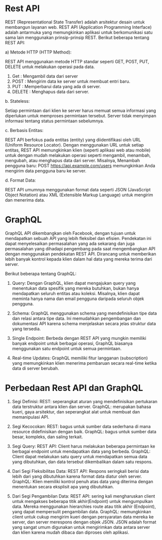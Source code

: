 # Rest API

REST (Representational State Transfer) adalah arsitektur desain untuk membangun layanan web. REST API (Application Programming Interface) adalah antarmuka yang memungkinkan aplikasi untuk berkomunikasi satu sama lain menggunakan prinsip-prinsip REST. Berikut beberapa tentang REST API:

a) Metode HTTP (HTTP Method):

REST API menggunakan metode HTTP standar seperti GET, POST, PUT, DELETE untuk melakukan operasi pada data.

1. Get    : Mengambil data dari server
2. POST   : Mengirim data ke server untuk membuat entri baru.
3. PUT    : Memperbarui data yang ada di server.
4. DELETE : Menghapus data dari server.
   
b.  Stateless: 

Setiap permintaan dari klien ke server harus memuat semua informasi yang diperlukan untuk memproses permintaan tersebut. Server tidak menyimpan informasi tentang status permintaan sebelumnya.

c. Berbasis Entitas: 

REST API berfokus pada entitas (entity) yang diidentifikasi oleh URL (Uniform Resource Locator). Dengan menggunakan URL untuk setiap entitas, REST API memungkinkan klien (seperti aplikasi web atau mobile) untuk dengan mudah melakukan operasi seperti mengambil, menambah, mengubah, atau menghapus data dari server. 
Misalnya, Menambah pengguna baru: POST https://api.example.com/users memungkinkan Anda mengirim data pengguna baru ke server.

d. Format Data: 

REST API umumnya menggunakan format data seperti JSON (JavaScript Object Notation) atau XML (Extensible Markup Language) untuk mengirim dan menerima data.

# GraphQL

GraphQL API dikembangkan oleh Facebook, dengan tujuan untuk mendapatkan sebuah API yang lebih fleksibel dan efisien. Pendekatan ini dapat menyelesaikan permasalahan yang ada sekarang dan juga permasalahan yang dihadapi pengembang pada saat mengembangkan API dengan menggunakan pendekatan REST API. Dirancang untuk memberikan lebih banyak kontrol kepada klien dalam hal data yang mereka terima dari server. 

Berikut beberapa tentang GraphQL:

1. Query:
Dengan GraphQL, klien dapat mengajukan query yang menentukan data spesifik yang mereka butuhkan, bukan hanya mendapatkan seluruh entitas atau koleksi. Misalnya, klien dapat meminta hanya nama dan email pengguna daripada seluruh objek pengguna.

3. Schema:
GraphQL menggunakan schema yang mendefinisikan tipe data dan relasi antara tipe data. Ini memudahkan pengembangan dan dokumentasi API karena schema menjelaskan secara jelas struktur data yang tersedia.

4. Single Endpoint:
Berbeda dengan REST API yang mungkin memiliki banyak endpoint untuk berbagai operasi, GraphQL biasanya menggunakan satu endpoint untuk semua permintaan.

5. Real-time Updates:
GraphQL memiliki fitur langganan (subscription) yang memungkinkan klien menerima pembaruan secara real-time ketika data di server berubah.

# Perbedaan Rest API dan GraphQL

1. Segi Definisi:
REST: seperangkat aturan yang mendefinisikan pertukaran data terstruktur antara klien dan server.
GraphQL: merupakan bahasa kueri, gaya arsitektur, dan seperangkat alat untuk membuat dan memanipulasi API.

2. Segi Kecocokan:
REST: bagus untuk sumber data sederhana di mana resource didefinisikan dengan baik.
GraphQL: bagus untuk sumber data besar, kompleks, dan saling terkait.

3. Segi Query:
REST API: Client harus melakukan beberapa permintaan ke berbagai endpoint untuk mendapatkan data yang berbeda. 
GraphQL: Client dapat melakukan satu query untuk mendapatkan semua data yang dibutuhkan, dan data tersebut dikembalikan dalam satu respons.

4. Dari Segi Fleksibilitas Data:
REST API: Respons seringkali berisi data lebih dari yang dibutuhkan karena format data diatur oleh server.
GraphQL: Klien memiliki kontrol penuh atas data yang diterima dengan menentukan secara eksplisit apa yang dibutuhkan.

5. Dari Segi Pengambilan Data:
REST API: sering kali mengharuskan client untuk mengakses beberapa titik akhir(Endpoint) untuk mengumpulkan data. Mereka menggunakan hierarchies route atau titik akhir (Endpoint), yang dapat mempersulit pengambilan data.
GraphQL: memungkinkan client untuk cukup mengirim kueri dengan persyaratan data mereka ke server, dan server merespons dengan objek JSON. JSON adalah format yang sangat umum digunakan untuk mengirimkan data antara server dan klien karena mudah dibaca dan diproses oleh aplikasi.
